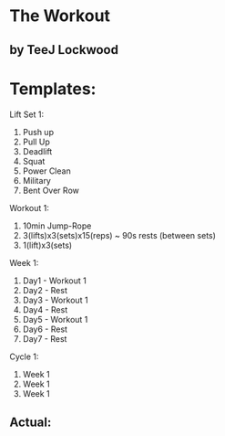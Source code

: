 # The Workout
## by TeeJ Lockwood

# Templates:
Lift Set 1:
1. Push up
2. Pull Up
3. Deadlift
4. Squat
5. Power Clean
6. Military
7. Bent Over Row


Workout 1:
1. 10min Jump-Rope
2. 3(lifts)x3(sets)x15(reps) ~ 90s rests (between sets)
3. 1(lift)x3(sets)  

Week 1:
1. Day1 - Workout 1
2. Day2 - Rest
3. Day3 - Workout 1
4. Day4 - Rest
5. Day5 - Workout 1
6. Day6 - Rest
7. Day7 - Rest

Cycle 1:
1. Week 1
2. Week 1
3. Week 1


## Actual:


